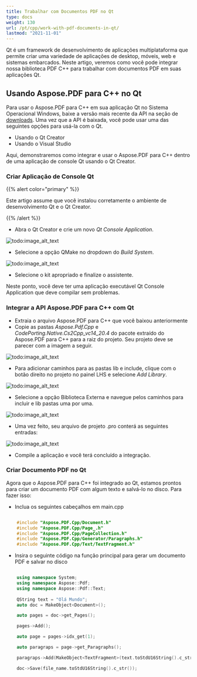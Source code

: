 ```yaml
---
title: Trabalhar com Documentos PDF no Qt
type: docs
weight: 130
url: /pt/cpp/work-with-pdf-documents-in-qt/
lastmod: "2021-11-01"
---
```


Qt é um framework de desenvolvimento de aplicações multiplataforma que permite criar uma variedade de aplicações de desktop, móveis, web e sistemas embarcados. Neste artigo, veremos como você pode integrar nossa biblioteca PDF C++ para trabalhar com documentos PDF em suas aplicações Qt.

## Usando Aspose.PDF para C++ no Qt

Para usar o Aspose.PDF para C++ em sua aplicação Qt no Sistema Operacional Windows, baixe a versão mais recente da API na seção de [downloads](https://downloads.aspose.com/pdf/cpp). Uma vez que a API é baixada, você pode usar uma das seguintes opções para usá-la com o Qt.

- Usando o Qt Creator
- Usando o Visual Studio

Aqui, demonstraremos como integrar e usar o Aspose.PDF para C++ dentro de uma aplicação de console Qt usando o Qt Creator.

### Criar Aplicação de Console Qt

{{% alert color="primary" %}}

Este artigo assume que você instalou corretamente o ambiente de desenvolvimento Qt e o Qt Creator.

{{% /alert %}}

- Abra o Qt Creator e crie um novo *Qt Console Application*.

![todo:image_alt_text](https://blog.aspose.com/wp-content/uploads/sites/2/2020/04/Qt-Console-Application.jpg)

- Selecione a opção QMake no dropdown do *Build System*.

![todo:image_alt_text](https://blog.aspose.com/wp-content/uploads/sites/2/2020/04/Qt-Console-Application-QMake.jpg)

- Selecione o kit apropriado e finalize o assistente.

Neste ponto, você deve ter uma aplicação executável Qt Console Application que deve compilar sem problemas.

### Integrar a API Aspose.PDF para C++ com Qt

- Extraia o arquivo Aspose.PDF para C++ que você baixou anteriormente
- Copie as pastas *Aspose.Pdf.Cpp* e *CodePorting.Native.Cs2Cpp_vc14_20.4* do pacote extraído do Aspose.PDF para C++ para a raiz do projeto. Seu projeto deve se parecer com a imagem a seguir.

![todo:image_alt_text](work-with-pdf-documents-in-qt_1.png)

- Para adicionar caminhos para as pastas lib e include, clique com o botão direito no projeto no painel LHS e selecione *Add Library*.

![todo:image_alt_text](https://blog.aspose.com/wp-content/uploads/sites/2/2020/04/Add-Word-Library.jpg)

- Selecione a opção Biblioteca Externa e navegue pelos caminhos para incluir e lib pastas uma por uma.

![todo:image_alt_text](https://blog.aspose.com/wp-content/uploads/sites/2/2020/04/Add-Word-Library-2.jpg)

- Uma vez feito, seu arquivo de projeto .pro conterá as seguintes entradas:

![todo:image_alt_text](work-with-pdf-documents-in-qt_2.png)

- Compile a aplicação e você terá concluído a integração.

### Criar Documento PDF no Qt

Agora que o Aspose.PDF para C++ foi integrado ao Qt, estamos prontos para criar um documento PDF com algum texto e salvá-lo no disco. Para fazer isso:

- Inclua os seguintes cabeçalhos em main.cpp

```cpp

    #include "Aspose.PDF.Cpp/Document.h"
    #include "Aspose.PDF.Cpp/Page_.h"
    #include "Aspose.PDF.Cpp/PageCollection.h"
    #include "Aspose.PDF.Cpp/Generator/Paragraphs.h"
    #include "Aspose.PDF.Cpp/Text/TextFragment.h"
```

- Insira o seguinte código na função principal para gerar um documento PDF e salvar no disco

```cpp

    using namespace System;
    using namespace Aspose::Pdf;
    using namespace Aspose::Pdf::Text;
    
    QString text = "Olá Mundo";
    auto doc = MakeObject<Document>();

    auto pages = doc->get_Pages();

    pages->Add();

    auto page = pages->idx_get(1);

    auto paragraps = page->get_Paragraphs();

    paragraps->Add(MakeObject<TextFragment>(text.toStdU16String().c_str()));

    doc->Save(file_name.toStdU16String().c_str());
```